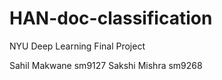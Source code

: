 # HAN-doc-classification
NYU Deep Learning Final Project

Sahil Makwane sm9127
Sakshi Mishra sm9268
